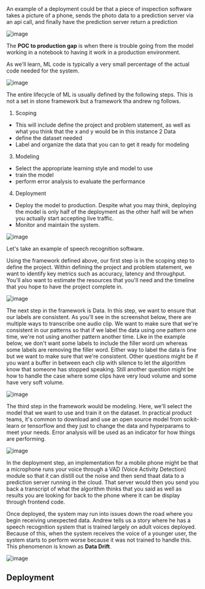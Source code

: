 An example of a deployment could be that a piece of inspection software takes a picture of a phone, sends the photo data to a prediction server via an api call, and finally have the prediction server return a prediction

![image](https://github.com/user-attachments/assets/30824337-2a31-429e-a2fa-d9368f666730)

The **POC to production gap** is when there is trouble going from the model working in a notebook to having it work in a production environment.

As we'll learn, ML code is typically a very small percentage of the actual code needed for the system.

![image](https://github.com/user-attachments/assets/24af1b98-d65a-4e1e-babe-a64b91a2831d)

The entire lifecycle of ML is usually defined by the following steps. This is not a set in stone framework but a framework tha andrew ng follows.

1. Scoping
  * This will include define the project and problem statement, as well as what you think that the x and y would be in this instance
2 Data
  * define the dataset needed
  * Label and organize the data that you can to get it ready for modeling
3. Modeling
  * Select the appropriate learning style and model to use
  * train the model
  * perform error analysis to evaluate the performance
4. Deployment
  * Deploy the model to production. Despite what you may think, deploying the model is only half of the deployment as the other half will be when you actually start accepting live traffic.
  * Monitor and maintain the system.

![image](https://github.com/user-attachments/assets/25f1d174-8a1f-4a48-8e31-7edf3ad2587f)

Let's take an example of speech recognition software.

Using the framework defined above, our first step is in the scoping step to define the project. Within defining the project and problem statement, we want to identify key metrics such as accuracy, latency and throughput. You'll also want to estimate the resources that you'll need and the timeline that you hope to have the project complete in.

![image](https://github.com/user-attachments/assets/84b88d6b-b7ca-4a32-aa7d-4cbf2bdaeda3)

The next step in the framework is Data. In this step, we want to ensure that our labels are consistent. As you'll see in the screenshot below, there are multiple ways to transcribe one audio clip. We want to make sure that we're consistent in our patterns so that if we label the data using one pattern one time, we're not using another pattern another time. Like in the example below, we don't want some labels to include the filler word um whereas some labels are removing the filler word. Either way to label the data is fine but we want to make sure that we're consistent. Other questions might be if you want a buffer in between each clip with silence to let the algorithm know that someone has stopped speaking. Still another question might be how to handle the case where some clips have very loud volume and some have very soft volume.

![image](https://github.com/user-attachments/assets/63e120c8-576e-4c52-942a-5a107f5e7bce)

The third step in the framework would be modeling. Here, we'll select the model that we want to use and train it on the dataset. In practical product teams, it's common to download and use an open source model from scikit-learn or tensorflow and they just to change the data and hyperparams to meet your needs. Error analysis will be used as an indicator for how things are performing.

![image](https://github.com/user-attachments/assets/d7e9961e-6faa-4f1b-a444-8ae9741c31a9)

In the deployment step, an implementation for a mobile phone might be that a microphone runs your voice through a VAD (Voice Activity Detection) module so that it can distill out the noise and then send thaat data to a prediction server running in the cloud. That server would then you send you back a transcript of what the algorithm thinks that you said as well as results you are looking for back to the phone where it can be display through frontend code.

Once deployed, the system may run into issues down the road where you begin receiving unexpected data. Andrew tells us a story where he has a speech recognition system that is trained largely on adult voices deployed. Because of this, when the system receives the voice of a younger user, the system starts to perform worse because it was not trained to handle this. This phenomenon is known as **Data Drift**.

![image](https://github.com/user-attachments/assets/9fe548a7-53d2-4c72-a7b5-a007e0f12f12)

## Deployment

